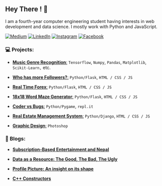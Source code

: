 ## Hey There ! :wave:

I am a fourth-year computer engineering student having interests in web development and data science. I mostly work with Python and JavaScript.

 [![Medium](https://img.shields.io/static/v1.svg?label=&message=Medium&logo=Medium&style=flat&color=black)](https://medium.com/@drishtantregmi777)
 [![LinkedIn](https://img.shields.io/static/v1.svg?label=&message=LinkedIn&logo=linkedin&style=flat&color=black)](https://www.linkedin.com/in/drishtant-regmi-a4a237189/)
 [![Instagram](https://img.shields.io/static/v1.svg?label=&message=Instagram&logo=Instagram&style=flat&color=black)](https://www.instagram.com/drishtantt)
 [![Facebook](https://img.shields.io/static/v1.svg?label=&message=Facebook&logo=Facebook&style=flat&color=black)](https://www.facebook.com/drishtantregmi1/)
 


### :computer: Projects:

- <a href="https://github.com/Drishtantr/Music-Final">**Music Genre Recognition**:</a> `Tensorflow`, `Numpy`, `Pandas`, `Matplotlib`, `Scikit-Learn,` etc.

- <a href="https://github.com/Drishtantr/followers-comparator">**Who has more Followers?**:</a> `Python/Flask`, `HTML / CSS / JS`

- <a href="https://github.com/Drishtantr/Foreign-Exchange-Rate">**Real Time Forex**:</a> `Python/Flask`, `HTML / CSS / JS`

- <a href="https://github.com/Drishtantr/Word-Maze-Generator">**18x18 Word Maze Generator**:</a> `Python/Flask`, `HTML / CSS / JS`

- <a href="https://github.com/Drishtantr/Coder-vs-Bugs-Pygame">**Coder vs Bugs**:</a> `Python/Pygame`, `repl.it`

- <a href="https://github.com/Drishtantr/RealEstate2018">**Real Estate Management System**:</a> `Python/Django`, `HTML / CSS / JS`

- <a href="https://drive.google.com/drive/folders/18B75oJ3G9lIxCEml87Kj6L9ScLIdLXQL" target="_blank">**Graphic Design**:</a> `Photoshop`
	

### :page_with_curl: Blogs:

- <a href="https://medium.com/@drishtantregmi777/subscription-based-entertainment-and-nepal-918891f2c0a6">**Subscription-Based Entertainment and Nepal**</a>

- <a href="https://medium.com/@drishtantregmi777/data-as-a-resource-the-good-the-bad-the-ugly-4619afb9fa36">**Data as a Resource: The Good, The Bad, The Ugly**</a>

- <a href="https://medium.com/@drishtantregmi777/profile-picture-an-insight-on-its-shape-e4988f7d7b30">**Profile Picture: An insight on its shape**</a>

- <a href="https://medium.com/@drishtantregmi777/c-constructors-494c87b42c8e">**C++ Constructors**</a>

